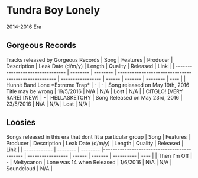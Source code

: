 # Tundra Boy Lonely
2014-2016 Era
## Gorgeous Records
Tracks released by Gorgeous Records
| Song                             | Features | Producer | Description                                          | Leak Date (d/m/y) | Length | Quality | Released | Link |
| -------------------------------- | -------- | -------- | ---------------------------------------------------- | ----------------- | ------ | ------- | -------- | ---- |
| Hunnit Band Lone \*Extreme Trap* | - | - | Song released on May 19th, 2016 Title may be wrong   | 19/5/2016         | N/A    | N/A     | Lost     | N/A  |
| CITGLO! [VERY RARE] [NEW]        | - | HELLASKETCHY | Song Released on May 23rd, 2016 | 23/5/2016         | N/A    | N/A     | Lost     | N/A  | 
## Loosies
Songs released in this era that dont fit a particular group
| Song         | Features | Producer | Description                                  | Leak Date (d/m/y) | Length | Quality | Released   | Link |
| ------------ | -------- | -------- |-------------------------------------------- | ----------------- | ------ | ------- | ---------- | ---- |
| Then I'm Off | - | Meltycanon | Lone was 14 when Released | 1/6/2016          | N/A    | N/A     | Soundcloud | N/A  |
